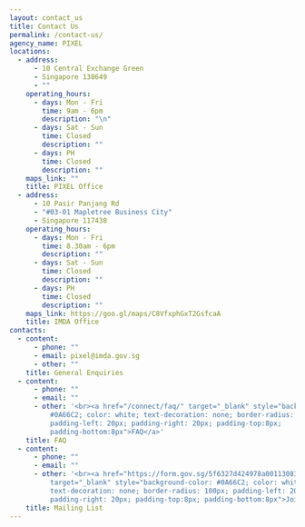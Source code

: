 ```yaml
---
layout: contact_us
title: Contact Us
permalink: /contact-us/
agency_name: PIXEL
locations:
  - address:
      - 10 Central Exchange Green
      - Singapore 138649
      - ""
    operating_hours:
      - days: Mon - Fri
        time: 9am - 6pm
        description: "\n"
      - days: Sat - Sun
        time: Closed
        description: ""
      - days: PH
        time: Closed
        description: ""
    maps_link: ""
    title: PIXEL Office
  - address:
      - 10 Pasir Panjang Rd
      - "#03-01 Mapletree Business City"
      - Singapore 117438
    operating_hours:
      - days: Mon - Fri
        time: 8.30am - 6pm
        description: ""
      - days: Sat - Sun
        time: Closed
        description: ""
      - days: PH
        time: Closed
        description: ""
    maps_link: https://goo.gl/maps/C8VfxphGxT2GsfcaA
    title: IMDA Office
contacts:
  - content:
      - phone: ""
      - email: pixel@imda.gov.sg
      - other: ""
    title: General Enquiries
  - content:
      - phone: ""
      - email: ""
      - other: '<br><a href="/connect/faq/" target="_blank" style="background-color:
          #0A66C2; color: white; text-decoration: none; border-radius: 100px;
          padding-left: 20px; padding-right: 20px; padding-top:8px;
          padding-bottom:8px">FAQ</a>'
    title: FAQ
  - content:
      - phone: ""
      - email: ""
      - other: '<br><a href="https://form.gov.sg/5f6327d424978a001130835c"
          target="_blank" style="background-color: #0A66C2; color: white;
          text-decoration: none; border-radius: 100px; padding-left: 20px;
          padding-right: 20px; padding-top:8px; padding-bottom:8px">Join</a>'
    title: Mailing List
---
```

